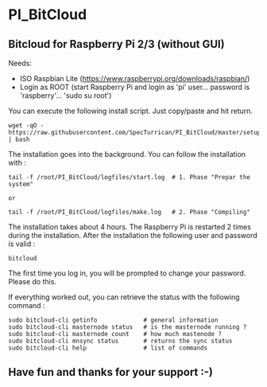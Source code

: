 # PI_BitCloud

## Bitcloud for Raspberry Pi 2/3 (without GUI)

Needs:

+ ISO Raspbian Lite (https://www.raspberrypi.org/downloads/raspbian/)
+ Login as ROOT (start Raspberry Pi and login as 'pi' user... password is 'raspberry'... 'sudo su root')

You can execute the following install script. Just copy/paste and hit return.
```
wget -qO - https://raw.githubusercontent.com/SpecTurrican/PI_BitCloud/master/setup.sh | bash
```
The installation goes into the background. You can follow the installation with :
```
tail -f /root/PI_BitCloud/logfiles/start.log  # 1. Phase "Prepar the system"

or

tail -f /root/PI_BitCloud/logfiles/make.log   # 2. Phase "Compiling"
```
The installation takes about 4 hours.
The Raspberry Pi is restarted 2 times during the installation.
After the installation the following user and password is valid :
```
bitcloud
```
The first time you log in, you will be prompted to change your password. Please do this.

If everything worked out, you can retrieve the status with the following command :
```
sudo bitcloud-cli getinfo             # general information
sudo bitcloud-cli masternode status   # is the masternode running ?
sudo bitcloud-cli masternode count    # how much mastenode ?
sudo bitcloud-cli mnsync status       # returns the sync status
sudo bitcloud-cli help                # list of commands
```

## Have fun and thanks for your support :-)
